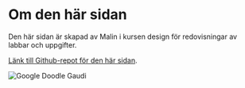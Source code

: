 Om den här sidan
==============================================

Den här sidan är skapad av Malin i kursen design för redovisningar av
labbar och uppgifter.

[Länk till Github-repot för den här sidan](https://github.com/malinbrand/Anax-Flat).

![Google Doodle Gaudi](img/gaudi.jpg)
